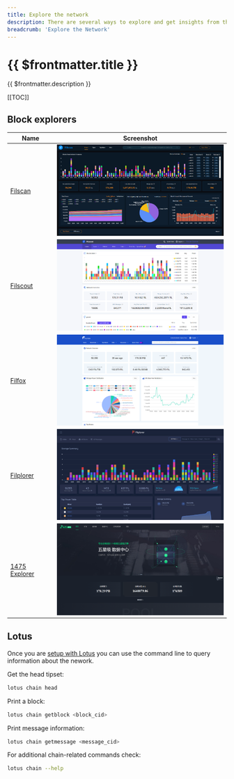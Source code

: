 ```yaml
---
title: Explore the network
description: There are several ways to explore and get insights from the Filecoin network.
breadcrumb: 'Explore the Network'
---
```


# {{ $frontmatter.title }}

{{ $frontmatter.description }}

[[TOC]]

## Block explorers

| Name                                                 | Screenshot                                                                |
| ---------------------------------------------------- | ------------------------------------------------------------------------- |
| [Filscan](https://filscan.io/)                       | <img src="./images/explore-the-filecoin-chain/filscan.png" width="400">   |
| [Filscout](https://filscout.io/)                     | <img src="./images/explore-the-filecoin-chain/filscout.png" width="400">  |
| [Filfox](https://filfox.io/)                         | <img src="./images/explore-the-filecoin-chain/filfox.png" width="400">    |
| [Filplorer](https://filplorer.com/)                  | <img src="./images/explore-the-filecoin-chain/filplorer.png" width="400"> |
| [1475 Explorer](https://1475ipfs.com/#/blockBrowser) | <img src="./images/explore-the-filecoin-chain/1475ipfs.png" width="400">  |

## Lotus

Once you are [setup with Lotus](lotus/README.md) you can use the command line to query information about the nework.

Get the head tipset:

```sh
lotus chain head
```

Print a block:

```sh
lotus chain getblock <block_cid>
```

Print message information:

```sh
lotus chain getmessage <message_cid>
```

For additional chain-related commands check:

```sh
lotus chain --help
```
